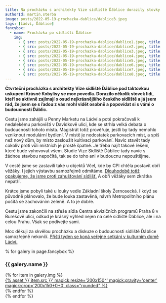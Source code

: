 ```yaml
---
title: Na procházku s architekty Vize sídliště Ďáblice dorazily stovky lidí
authorId: martin.sterba
image: posts/2022-05-19-prochazka-dablice/dablice3.jpeg
tags: [Ládví, Ďáblice]
fancybox:
  - name: Procházka po sídlišti Ďáblice
    img:
      - { src: posts/2022-05-19-prochazka-dablice/dablice1.jpeg, title: Procházka po sídlišti Ďáblice }
      - { src: posts/2022-05-19-prochazka-dablice/dablice2.jpeg, title: Procházka po sídlišti Ďáblice }
      - { src: posts/2022-05-19-prochazka-dablice/dablice3.jpeg, title: Procházka po sídlišti Ďáblice }
      - { src: posts/2022-05-19-prochazka-dablice/dablice4.jpeg, title: Procházka po sídlišti Ďáblice }
      - { src: posts/2022-05-19-prochazka-dablice/dablice5.jpeg, title: Procházka po sídlišti Ďáblice }
      - { src: posts/2022-05-19-prochazka-dablice/dablice6.jpeg, title: Procházka po sídlišti Ďáblice }
      - { src: posts/2022-05-19-prochazka-dablice/dablice7.jpeg, title: Procházka po sídlišti Ďáblice }
      - { src: posts/2022-05-19-prochazka-dablice/dablice8.jpeg, title: Procházka po sídlišti Ďáblice }
---
```


**Čtvrteční procházka s architekty Vize sídliště Ďáblice pod taktovkou uskupení Krásné Kobylisy se moc povedla. Dorazilo několik stovek lidí, kteří se aktivně zajímají o osud nejkrásnějšího českého sídliště a já jsem rád, že jsem se s řadou z vás mohl vidět osobně a popovídat si s vámi o budoucnosti Ďáblic.**

Cestu jsme zahájili u Penny Marketu na Ládví a poté pokračovali k nedalekému parkovišti v Davídkově ulici, kde se strhla velká debata o budoucnosti tohoto místa. Magistrát totiž prověřuje, jestli by tady nemohlo vzniknout modulární bydlení. V místě je nedostatek parkovacích míst, a spíš než nový dům, by místo zasloužit kultivaci parkování. Navíc stavět tady cokoliv proti vůli místních je prostě špatně. Je třeba najít takové řešení, které bude vyhovovat všem. Studie Vize Sídliště Ďáblice tady navíc s žádnou stavbou nepočítá, tak se do toho ani v budoucnu nepouštějme. 

V cestě jsme se zastavili také u objektů Včel, kde by CPI chtěla postavit obří věžáky. I jejich výstavbu samozřejmě odmítáme. [Dlouhodobě totiž opakujeme, že jsme proti zahušťování sídlišť.](https://praha8.pirati.cz/aktuality/sidliste-nezahustovat-nejsou-polevka-nove-byty-patri-na-brownfieldy.html) A obří věžáky sem zkrátka nepatří. 

Krátce jsme pobyli také u louky vedle Základní školy Žernosecká. I když se původně plánovalo, že bude louka zastavěná, návrh Metropolitního plánu počítá se zachováním zeleně. A to je dobře. 

Cestu jsme zakončili na střeše sídla Centra akvizičních programů Praha 8 v Burešově ulici, odkud je krásný výhled nejen na celé sídliště Ďáblice, ale i na celou Prahu. Však se podívejte sami.

Moc děkuji za skvělou procházku a diskuze o budoucnosti sídliště Ďáblice samozřejmě nekončí. [Příští týden se koná veřejné setkání v kulturním domě Ládví.](https://www.facebook.com/events/1171329296974774)

% for galery in page.fancybox %}
<div class="mt-4">
  <h3>{{ galery.name }}</h3>
  <div class="grid grid-cols-4 gap-4">
  {% for item in galery.img %}
    <div class="">
      <a data-fancybox="gallery" href="{% asset '{{ item.src }}' @path %}" data-caption="{{ item.title }}">{% asset '{{ item.src }}' magick:resize='200x150^' magick:gravity='center' magick:crop='200x150+0+0' class="rounded" %}</a>
    </div>
  {% endfor %}
  </div>
</div>
{% endfor %}
